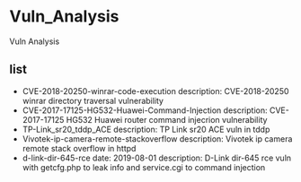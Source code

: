 # Vuln_Analysis
Vuln Analysis

## list

* CVE-2018-20250-winrar-code-execution
	description: CVE-2018-20250 winrar directory traversal vulnerability
* CVE-2017-17125-HG532-Huawei-Command-Injection
	description: CVE-2017-17125 HG532 Huawei router command injecrion vulnerability
* TP-Link_sr20_tddp_ACE
	description: TP Link sr20 ACE vuln in tddp
* Vivotek-ip-camera-remote-stackoverflow
	description: Vivotek ip camera remote stack overflow in httpd
* d-link-dir-645-rce
	date: 2019-08-01
	description: D-Link dir-645 rce vuln with getcfg.php to leak info and service.cgi to command injection
